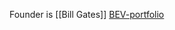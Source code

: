 Founder is [[Bill Gates]]
[BEV-portfolio](https://www.breakthroughenergy.org/investing-in-innovation/bev-portfolio)
